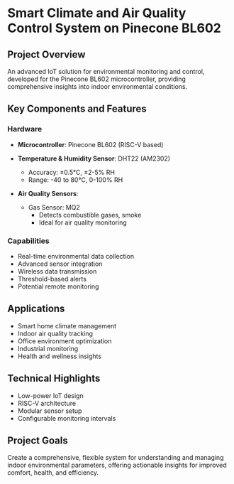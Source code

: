 # Smart Climate and Air Quality Control System on Pinecone BL602

## Project Overview
An advanced IoT solution for environmental monitoring and control, developed for the Pinecone BL602 microcontroller, providing comprehensive insights into indoor environmental conditions.

## Key Components and Features

### Hardware
- **Microcontroller**: Pinecone BL602 (RISC-V based)
- **Temperature & Humidity Sensor**: DHT22 (AM2302)
  - Accuracy: ±0.5°C, ±2-5% RH
  - Range: -40 to 80°C, 0-100% RH

- **Air Quality Sensors**:
  - Gas Sensor: MQ2
    - Detects combustible gases, smoke
    - Ideal for air quality monitoring

### Capabilities
- Real-time environmental data collection
- Advanced sensor integration
- Wireless data transmission
- Threshold-based alerts
- Potential remote monitoring

## Applications
- Smart home climate management
- Indoor air quality tracking
- Office environment optimization
- Industrial monitoring
- Health and wellness insights

## Technical Highlights
- Low-power IoT design
- RISC-V architecture
- Modular sensor setup
- Configurable monitoring intervals

## Project Goals
Create a comprehensive, flexible system for understanding and managing indoor environmental parameters, offering actionable insights for improved comfort, health, and efficiency.
